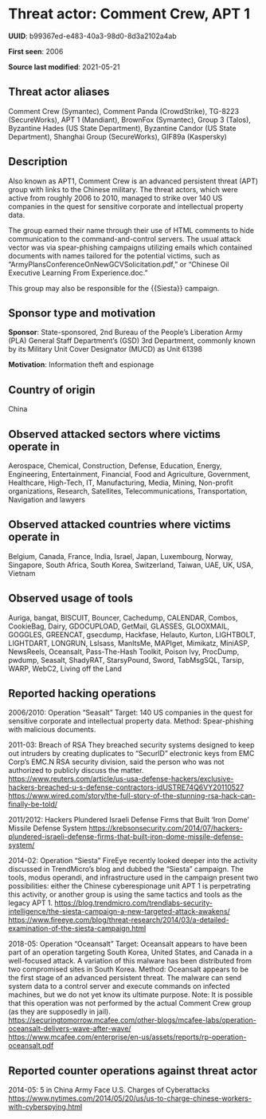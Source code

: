 # Threat actor: Comment Crew, APT 1

**UUID**: b99367ed-e483-40a3-98d0-8d3a2102a4ab

**First seen**: 2006

**Source last modified**: 2021-05-21

## Threat actor aliases

Comment Crew (Symantec), Comment Panda (CrowdStrike), TG-8223 (SecureWorks), APT 1 (Mandiant), BrownFox (Symantec), Group 3 (Talos), Byzantine Hades (US State Department), Byzantine Candor (US State Department), Shanghai Group (SecureWorks), GIF89a (Kaspersky)

## Description

Also known as APT1, Comment Crew is an advanced persistent threat (APT) group with links to the Chinese military. The threat actors, which were active from roughly 2006 to 2010, managed to strike over 140 US companies in the quest for sensitive corporate and intellectual property data.

The group earned their name through their use of HTML comments to hide communication to the command-and-control servers. The usual attack vector was via spear-phishing campaigns utilizing emails which contained documents with names tailored for the potential victims, such as “ArmyPlansConferenceOnNewGCVSolicitation.pdf,” or “Chinese Oil Executive Learning From Experience.doc.”

This group may also be responsible for the {{Siesta}} campaign.

## Sponsor type and motivation

**Sponsor**: State-sponsored, 2nd Bureau of the People’s Liberation Army (PLA) General Staff Department’s (GSD) 3rd Department, commonly known by its Military Unit Cover Designator (MUCD) as Unit 61398

**Motivation**: Information theft and espionage


## Country of origin

China

## Observed attacked sectors where victims operate in

Aerospace, Chemical, Construction, Defense, Education, Energy, Engineering, Entertainment, Financial, Food and Agriculture, Government, Healthcare, High-Tech, IT, Manufacturing, Media, Mining, Non-profit organizations, Research, Satellites, Telecommunications, Transportation, Navigation and lawyers

## Observed attacked countries where victims operate in

Belgium, Canada, France, India, Israel, Japan, Luxembourg, Norway, Singapore, South Africa, South Korea, Switzerland, Taiwan, UAE, UK, USA, Vietnam

## Observed usage of tools

Auriga, bangat, BISCUIT, Bouncer, Cachedump, CALENDAR, Combos, CookieBag, Dairy, GDOCUPLOAD, GetMail, GLASSES, GLOOXMAIL, GOGGLES, GREENCAT, gsecdump, Hackfase, Helauto, Kurton, LIGHTBOLT, LIGHTDART, LONGRUN, Lslsass, ManItsMe, MAPIget, Mimikatz, MiniASP, NewsReels, Oceansalt, Pass-The-Hash Toolkit, Poison Ivy, ProcDump, pwdump, Seasalt, ShadyRAT, StarsyPound, Sword, TabMsgSQL, Tarsip, WARP, WebC2, Living off the Land

## Reported hacking operations

2006/2010: Operation “Seasalt”
Target: 140 US companies in the quest for sensitive corporate and intellectual property data.
Method: Spear-phishing with malicious documents.

2011-03: Breach of RSA
They breached security systems designed to keep out intruders by creating duplicates to “SecurID” electronic keys from EMC Corp’s EMC.N RSA security division, said the person who was not authorized to publicly discuss the matter.
https://www.reuters.com/article/us-usa-defense-hackers/exclusive-hackers-breached-u-s-defense-contractors-idUSTRE74Q6VY20110527
https://www.wired.com/story/the-full-story-of-the-stunning-rsa-hack-can-finally-be-told/

2011/2012: Hackers Plundered Israeli Defense Firms that Built ‘Iron Dome’ Missile Defense System
https://krebsonsecurity.com/2014/07/hackers-plundered-israeli-defense-firms-that-built-iron-dome-missile-defense-system/

2014-02: Operation “Siesta”
FireEye recently looked deeper into the activity discussed in TrendMicro’s blog and dubbed the “Siesta” campaign. The tools, modus operandi, and infrastructure used in the campaign present two possibilities: either the Chinese cyberespionage unit APT 1 is perpetrating this activity, or another group is using the same tactics and tools as the legacy APT 1.
https://blog.trendmicro.com/trendlabs-security-intelligence/the-siesta-campaign-a-new-targeted-attack-awakens/
https://www.fireeye.com/blog/threat-research/2014/03/a-detailed-examination-of-the-siesta-campaign.html

2018-05: Operation “Oceansalt”
Target: Oceansalt appears to have been part of an operation targeting South Korea, United States, and Canada in a well-focused attack. A variation of this malware has been distributed from two compromised sites in South Korea.
Method: Oceansalt appears to be the first stage of an advanced persistent threat. The malware can send system data to a control server and execute commands on infected machines, but we do not yet know its ultimate purpose.
Note: It is possible that this operation was not performed by the actual Comment Crew group (as they are supposedly in jail).
https://securingtomorrow.mcafee.com/other-blogs/mcafee-labs/operation-oceansalt-delivers-wave-after-wave/
https://www.mcafee.com/enterprise/en-us/assets/reports/rp-operation-oceansalt.pdf

## Reported counter operations against threat actor

2014-05: 5 in China Army Face U.S. Charges of Cyberattacks
https://www.nytimes.com/2014/05/20/us/us-to-charge-chinese-workers-with-cyberspying.html



